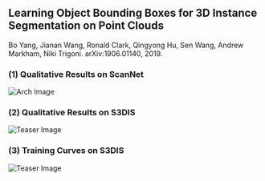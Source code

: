 ## Learning Object Bounding Boxes for 3D Instance Segmentation on Point Clouds
Bo Yang, Jianan Wang, Ronald Clark, Qingyong Hu, Sen Wang, Andrew Markham, Niki Trigoni. arXiv:1906.01140, 2019.

### (1) Qualitative Results on ScanNet
![Arch Image](https://github.com/Yang7879/3D-BoNet/blob/master/fig_ins_scannet.png)
### (2) Qualitative Results on S3DIS
![Teaser Image](https://github.com/Yang7879/3D-BoNet/blob/master/fig_bb_s3dis.png)
### (3) Training Curves on S3DIS
![Teaser Image](https://github.com/Yang7879/3D-BoNet/blob/master/fig_traincurv_s3dis.png)
